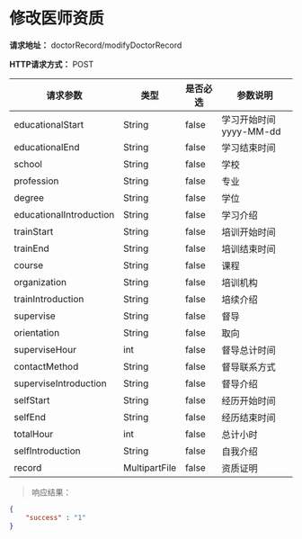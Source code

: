 # 修改医师资质

**请求地址：** doctorRecord/modifyDoctorRecord

**HTTP请求方式：** POST

| 请求参数 | 类型 | 是否必选 | 参数说明 |
| -- | -- | -- | -- |
| educationalStart | String | false | 学习开始时间 yyyy-MM-dd |
| educationalEnd | String | false | 学习结束时间 |
| school | String | false | 学校 |
| profession | String | false | 专业 |
| degree | String | false | 学位 |
| educationalIntroduction | String | false | 学习介绍 |
| trainStart | String | false | 培训开始时间 |
| trainEnd | String | false | 培训结束时间 |
| course | String | false | 课程 |
| organization | String | false | 培训机构 |
| trainIntroduction | String | false | 培续介绍 |
| supervise | String | false | 督导 |
| orientation | String | false | 取向|
| superviseHour | int |	false |	督导总计时间 |
| contactMethod	| String | false | 督导联系方式 |
| superviseIntroduction | String | false |督导介绍 |
| selfStart | String | false | 经历开始时间 |
| selfEnd | String | false | 经历结束时间 |
| totalHour | int |false | 总计小时 |
| selfIntroduction | String | false | 自我介绍 |
| record | MultipartFile | false | 资质证明 |

>响应结果：

```json
{
    "success" : "1"
}
```
